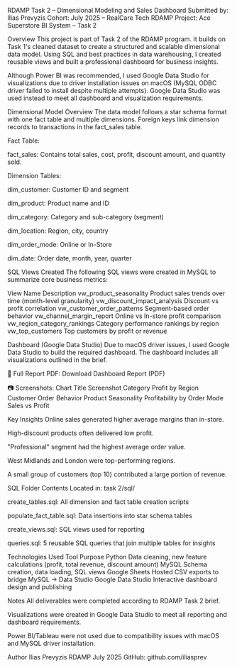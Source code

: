 RDAMP Task 2 – Dimensional Modeling and Sales Dashboard
Submitted by: Ilias Prevyzis
Cohort: July 2025 – RealCare Tech RDAMP
Project: Ace Superstore BI System – Task 2

Overview
This project is part of Task 2 of the RDAMP program. It builds on Task 1's cleaned dataset to create a structured and scalable dimensional data model. Using SQL and best practices in data warehousing, I created reusable views and built a professional dashboard for business insights.

Although Power BI was recommended, I used Google Data Studio for visualizations due to driver installation issues on macOS (MySQL ODBC driver failed to install despite multiple attempts). Google Data Studio was used instead to meet all dashboard and visualization requirements.

Dimensional Model Overview
The data model follows a star schema format with one fact table and multiple dimensions. Foreign keys link dimension records to transactions in the fact_sales table.

Fact Table:

fact_sales: Contains total sales, cost, profit, discount amount, and quantity sold.

Dimension Tables:

dim_customer: Customer ID and segment

dim_product: Product name and ID

dim_category: Category and sub-category (segment)

dim_location: Region, city, country

dim_order_mode: Online or In-Store

dim_date: Order date, month, year, quarter

SQL Views Created
The following SQL views were created in MySQL to summarize core business metrics:

View Name	Description
vw_product_seasonality	Product sales trends over time (month-level granularity)
vw_discount_impact_analysis	Discount vs profit correlation
vw_customer_order_patterns	Segment-based order behavior
vw_channel_margin_report	Online vs In-store profit comparison
vw_region_category_rankings	Category performance rankings by region
vw_top_customers	Top customers by profit or revenue

Dashboard (Google Data Studio)
Due to macOS driver issues, I used Google Data Studio to build the required dashboard.
The dashboard includes all visualizations outlined in the brief.

📄 Full Report PDF:
Download Dashboard Report (PDF)

📷 Screenshots:
Chart Title	Screenshot
Category Profit by Region	
Customer Order Behavior	
Product Seasonality	
Profitability by Order Mode	
Sales vs Profit	

Key Insights
Online sales generated higher average margins than in-store.

High-discount products often delivered low profit.

"Professional" segment had the highest average order value.

West Midlands and London were top-performing regions.

A small group of customers (top 10) contributed a large portion of revenue.

SQL Folder Contents
Located in: task 2/sql/

create_tables.sql: All dimension and fact table creation scripts

populate_fact_table.sql: Data insertions into star schema tables

create_views.sql: SQL views used for reporting

queries.sql: 5 reusable SQL queries that join multiple tables for insights

Technologies Used
Tool	Purpose
Python	Data cleaning, new feature calculations (profit, total revenue, discount amount)
MySQL	Schema creation, data loading, SQL views
Google Sheets	Hosted CSV exports to bridge MySQL → Data Studio
Google Data Studio	Interactive dashboard design and publishing

Notes
All deliverables were completed according to RDAMP Task 2 brief.

Visualizations were created in Google Data Studio to meet all reporting and dashboard requirements.

Power BI/Tableau were not used due to compatibility issues with macOS and MySQL driver installation.

Author
Ilias Prevyzis
RDAMP July 2025
GitHub: github.com/iliasprev

